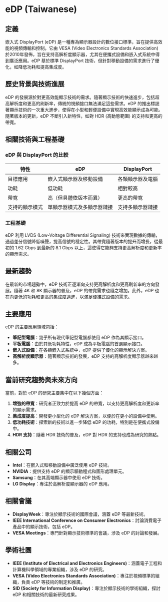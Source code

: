 # eDP (Taiwanese)

## 定義

嵌入式 DisplayPort (eDP) 是一種專為顯示器設計的數位接口標準，旨在提供高效能的視頻傳輸和控制。它由 VESA (Video Electronics Standards Association) 於2010年發佈，旨在支持高解析度顯示器，尤其在便攜式設備和嵌入式系統中得到廣泛應用。eDP 基於標準 DisplayPort 技術，但針對移動設備的需求進行了優化，如降低功耗和提高集成度。

## 歷史背景與技術進展

eDP 的發展源於對更高效能顯示技術的需求。隨著顯示技術的快速進步，包括超高解析度和更高的刷新率，傳統的視頻接口無法滿足這些需求。eDP 的推出標誌著顯示技術的一次重大進步，使得在小型和輕便設備中實現高效能顯示成為可能。隨著版本的更新，eDP 不斷引入新特性，如對 HDR (高動態範圍) 的支持和更高的帶寬。

## 相關技術與工程基礎

### eDP 與 DisplayPort 的比較

| 特性             | eDP                          | DisplayPort                 |
|------------------|------------------------------|-----------------------------|
| 目標應用         | 嵌入式顯示器及移動設備      | 各類顯示器及電腦           |
| 功耗             | 低功耗                       | 相對較高                   |
| 帶寬             | 高（但具體依版本而異）      | 更高的帶寬                 |
| 支持的顯示模式   | 單顯示器模式及多顯示器鏈接  | 支持多顯示器鏈接           |

### 工程基礎

eDP 利用 LVDS (Low-Voltage Differential Signaling) 技術來實現數據的傳輸，通過差分信號降低噪聲，提高信號的穩定性。其帶寬隨著版本的提升而增長，從最初的 1.62 Gbps 到最新的 8.1 Gbps 以上，這使得它能夠支持更高解析度和更新率的顯示需求。

## 最新趨勢

在最新的市場趨勢中，eDP 技術正逐漸向支持更高解析度和更高刷新率的方向發展。隨著 4K 和 8K 顯示器的普及，eDP 的帶寬需求也隨之增加。此外，eDP 也在向更低的功耗和更高的集成度邁進，以滿足便攜式設備的需求。

## 主要應用

eDP 的主要應用領域包括：

- **筆記型電腦**：幾乎所有現代筆記型電腦都使用 eDP 作為其顯示接口。
- **平板電腦**：由於其低功耗特性，eDP 成為平板電腦的首選顯示接口。
- **嵌入式設備**：在各類嵌入式系統中，eDP 提供了優化的顯示解決方案。
- **高解析度顯示器**：隨著顯示技術的發展，eDP 支持的高解析度顯示器越來越多。

## 當前研究趨勢與未來方向

當前，對於 eDP 的研究主要集中在以下幾個方面：

1. **增強的帶寬**：研究者正致力於提高 eDP 的帶寬，以支持更高解析度和更新率的顯示需求。
2. **集成度提高**：開發更小型化的 eDP 解決方案，以便於在更小的設備中使用。
3. **低功耗技術**：探索新的技術以進一步降低 eDP 的功耗，特別是在便攜式設備中。
4. **HDR 支持**：隨著 HDR 技術的普及，eDP 對 HDR 的支持也成為研究的熱點。

## 相關公司

- **Intel**：在嵌入式和移動設備中廣泛使用 eDP 技術。
- **NVIDIA**：提供支持 eDP 的顯示驅動程式和圖形處理單元。
- **Samsung**：在其高端顯示器中使用 eDP 技術。
- **LG Display**：專注於高解析度顯示器的 eDP 應用。

## 相關會議

- **DisplayWeek**：專注於顯示技術的國際會議，涵蓋 eDP 等最新技術。
- **IEEE International Conference on Consumer Electronics**：討論消費電子產品中的顯示技術，包括 eDP。
- **VESA Meetings**：專門針對顯示技術標準的會議，涉及 eDP 的討論和發展。

## 學術社團

- **IEEE (Institute of Electrical and Electronics Engineers)**：涵蓋電子工程和計算機科學領域的專業組織，涉及 eDP 的研究。
- **VESA (Video Electronics Standards Association)**：專注於視頻標準的組織，負責 eDP 等技術的制定和推廣。
- **SID (Society for Information Display)**：專注於顯示技術的學術組織，探討 eDP 和相關技術的最新研究成果。